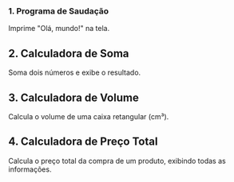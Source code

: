 ### 1. Programa de Saudação
Imprime "Olá, mundo!" na tela.

##  2. Calculadora de Soma
Soma dois números e exibe o resultado.

##  3. Calculadora de Volume
Calcula o volume de uma caixa retangular (cm³).

## 4. Calculadora de Preço Total
Calcula o preço total da compra de um produto, exibindo todas as informações.
